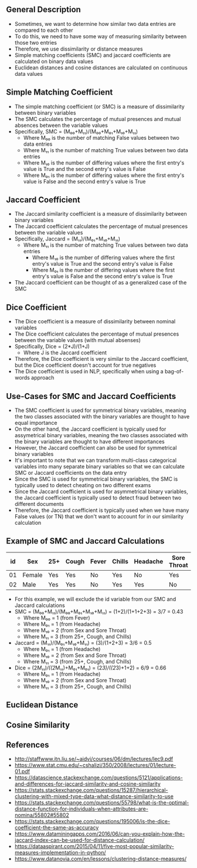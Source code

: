 ## General Description
- Sometimes, we want to determine how similar two data entries are compared to each other
- To do this, we need to have some way of measuring similarity between those two entries
- Therefore, we use dissimilarity or distance measures
- Simple matching coefficients (SMC) and jaccard coefficients are calculated on binary data values
- Euclidean distances and cosine distances are calculated on continuous data values

## Simple Matching Coefficient
- The simple matching coefficient (or SMC) is a measure of dissimilarity between binary variables
- The SMC calculates the percentage of mutual presences and mutual absences between the variable values
- Specifically, SMC = (M₀₀+M₁₁)/(M₀₀+M₀₁+M₁₀+M₁₁)
	- Where M₀₀ is the number of matching False values between two data entries
	- Where M₁₁ is the number of matching True values between two data entries
	- Where M₁₀ is the number of differing values where the first entry's value is True and the second entry's value is False
	- Where M₀₁ is the number of differing values where the first entry's value is False and the second entry's value is True

## Jaccard Coefficient
- The Jaccard similarity coefficient is a measure of dissimilarity between binary variables
- The Jaccard coefficient calculates the percentage of mutual presences between the variable values
- Specifically, Jaccard = (M₁₁)/(M₀₁+M₁₀+M₁₁)
	- Where M₁₁ is the number of matching True values between two data entries
        - Where M₁₀ is the number of differing values where the first entry's value is True and the second entry's value is False
        - Where M₀₁ is the number of differing values where the first entry's value is False and the second entry's value is True
- The Jaccard coefficient can be thought of as a generalized case of the SMC

## Dice Coefficient
- The Dice coefficient is a measure of dissimilarity between nominal variables
- The Dice coefficient calculates the percentage of mutual presences between the variable values (with mutual absenses)
- Specifically, Dice = (2*J)/(1+J)
	- Where J is the Jaccard coefficient
- Therefore, the Dice coefficient is very similar to the Jaccard coefficient, but the Dice coefficient doesn't account for true negatives
- The Dice coefficient is used in NLP, specifically when using a bag-of-words approach

## Use-Cases for SMC and Jaccard Coefficients
- The SMC coefficient is used for symmetrical binary variables, meaning the two classes associated with the binary variables are thought to have equal importance
- On the other hand, the Jaccard coefficient is typically used for assymetrical binary variables, meaning the two classes associated with the binary variables are thought to have different importances
- However, the Jaccard coefficient can also be used for symmetrical binary variables
- It's important to note that we can transform multi-class categorical variables into many separate binary variables so that we can calculate SMC or Jaccard coefficients on the data entry
- Since the SMC is used for symmetrical binary variables, the SMC is typically used to detect cheating on two different exams
- Since the Jaccard coefficient is used for asymmetrical binary variables, the Jaccard coefficient is typically used to detect fraud between two different documents
- Therefore, the Jaccard coefficient is typically used when we have many False values (or TN) that we don't want to account for in our similarity calculation

## Example of SMC and Jaccard Calculations

| id | Sex    | 25+ | Cough | Fever | Chills | Headache | Sore Throat |
|----|--------|-----|-------|-------|--------|----------|-------------|
| 01 | Female | Yes | Yes   | No    | Yes    | No       | Yes         |
| 02 | Male   | Yes | Yes   | No    | Yes    | Yes      | No          |

- For this example, we will exclude the id variable from our SMC and Jaccard calculations
- SMC = (M₀₀+M₁₁)/(M₀₀+M₀₁+M₁₀+M₁₁) = (1+2)/(1+1+2+3) = 3/7 = 0.43
	- Where M₀₀ = 1 (from Fever)
	- Where M₀₁ = 1 (from Headache)
	- Where M₁₀ = 2 (from Sex and Sore Throat)
	- Where M₁₁ = 3 (from 25+, Cough, and Chills)
- Jaccard = (M₁₁)/(M₀₁+M₁₀+M₁₁) = (3)/(1+2+3) = 3/6 = 0.5
	- Where M₀₁ = 1 (from Headache)
	- Where M₁₀ = 2 (from Sex and Sore Throat)
	- Where M₁₁ = 3 (from 25+, Cough, and Chills)
- Dice = (2*M₁₁)/((2*M₁₁)+M₀₁+M₀₁) = (2*3)/((2*3)+1+2) = 6/9 = 0.66
	- Where M₀₁ = 1 (from Headache)
	- Where M₁₀ = 2 (from Sex and Sore Throat)
	- Where M₁₁ = 3 (from 25+, Cough, and Chills)

## Euclidean Distance

## Cosine Similarity

## References
- http://staffwww.itn.liu.se/~aidvi/courses/06/dm/lectures/lec9.pdf
- https://www.stat.cmu.edu/~cshalizi/350/2008/lectures/01/lecture-01.pdf
- https://datascience.stackexchange.com/questions/5121/applications-and-differences-for-jaccard-similarity-and-cosine-similarity
- https://stats.stackexchange.com/questions/15287/hierarchical-clustering-with-mixed-type-data-what-distance-similarity-to-use
- https://stats.stackexchange.com/questions/55798/what-is-the-optimal-distance-function-for-individuals-when-attributes-are-nomina/55802#55802
- https://stats.stackexchange.com/questions/195006/is-the-dice-coefficient-the-same-as-accuracy
- https://www.dataminingapps.com/2016/06/can-you-explain-how-the-jaccard-index-can-be-used-for-distance-calculation/
- https://dataaspirant.com/2015/04/11/five-most-popular-similarity-measures-implementation-in-python/
- https://www.datanovia.com/en/lessons/clustering-distance-measures/
